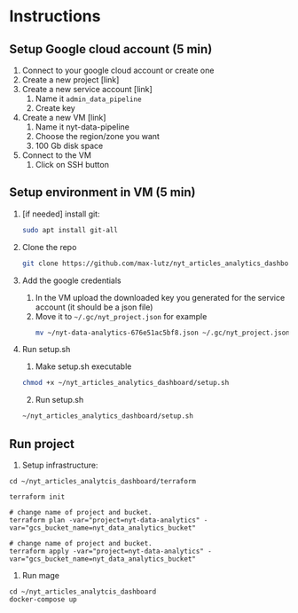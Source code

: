 


# Instructions

## Setup Google cloud account (5 min)

1. Connect to your google cloud account or create one
2. Create a new project [link]
3. Create a new service account [link]
   1. Name it `admin_data_pipeline`
   2. Create key
4. Create a new VM [link]
   1. Name it nyt-data-pipeline
   2. Choose the region/zone you want
   3. 100 Gb disk space
5. Connect to the VM
   1. Click on SSH button

## Setup environment in VM (5 min)

1. [if needed] install git: 

   ```bash 
   sudo apt install git-all
   ```
2. Clone the repo
   ```bash
   git clone https://github.com/max-lutz/nyt_articles_analytics_dashboard.git
   ```

3. Add the google credentials
   1. In the VM upload the downloaded key you generated for the service account (it should be a json file)
   2. Move it to `~/.gc/nyt_project.json` for example 
      ```bash
      mv ~/nyt-data-analytics-676e51ac5bf8.json ~/.gc/nyt_project.json
      ```
4. Run setup.sh
   1. Make setup.sh executable
   ```bash
   chmod +x ~/nyt_articles_analytics_dashboard/setup.sh
   ```
   2. Run setup.sh
   ```bash
   ~/nyt_articles_analytics_dashboard/setup.sh
   ```

## Run project

1. Setup infrastructure:
```
cd ~/nyt_articles_analytcis_dashboard/terraform

terraform init 

# change name of project and bucket.
terraform plan -var="project=nyt-data-analytics" -var="gcs_bucket_name=nyt_data_analytics_bucket"

# change name of project and bucket.
terraform apply -var="project=nyt-data-analytics" -var="gcs_bucket_name=nyt_data_analytics_bucket"

```

1.  Run mage
```
cd ~/nyt_articles_analytcis_dashboard
docker-compose up
```

